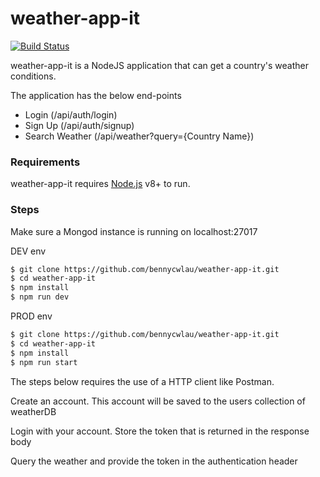 # weather-app-it

[![Build Status](https://travis-ci.org/joemccann/dillinger.svg?branch=master)](https://github.com/bennycwlau/weather-app-it.git)

weather-app-it is a NodeJS application that can get a country's weather conditions.

The application has the below end-points
  - Login (/api/auth/login)
  - Sign Up (/api/auth/signup)
  - Search Weather (/api/weather?query={Country Name})

### Requirements

weather-app-it requires [Node.js](https://nodejs.org/) v8+ to run.

### Steps

Make sure a Mongod instance is running on localhost:27017

DEV env

```sh
$ git clone https://github.com/bennycwlau/weather-app-it.git
$ cd weather-app-it
$ npm install
$ npm run dev
```

PROD env

```sh
$ git clone https://github.com/bennycwlau/weather-app-it.git
$ cd weather-app-it
$ npm install
$ npm run start
```

The steps below requires the use of a HTTP client like Postman.

Create an account. This account will be saved to the users collection of weatherDB

Login with your account. Store the token that is returned in the response body

Query the weather and provide the token in the authentication header